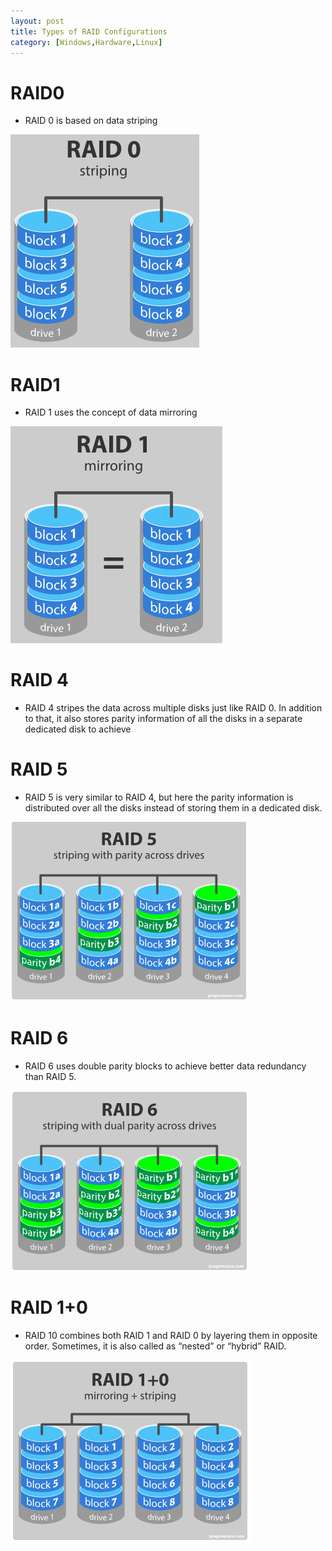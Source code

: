 ```yaml
---
layout: post
title: Types of RAID Configurations
category: [Windows,Hardware,Linux]
---
```


# RAID0
- RAID 0 is based on data striping

![RAID0](/assets/images/raid0.png)

# RAID1
- RAID 1 uses the concept of data mirroring

![RAID1](/assets/images/raid1.png)

# RAID 4
- RAID 4 stripes the data across multiple disks just like RAID 0. In addition to that, it also stores parity information of all the disks in a separate dedicated disk to achieve

# RAID 5 
- RAID 5 is very similar to RAID 4, but here the parity information is distributed over all the disks instead of storing them in a dedicated disk. 

![RAID5](/assets/images/raid5.png)

# RAID 6
- RAID 6 uses double parity blocks to achieve better data redundancy than RAID 5.

![RAID6](/assets/images/raid6.png)

# RAID 1+0
- RAID 10 combines both RAID 1 and RAID 0 by layering them in opposite order. Sometimes, it is also called as “nested” or “hybrid” RAID.

![RAID10](/assets/images/raid10.png)
